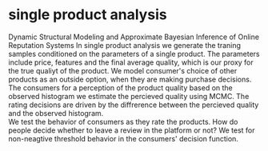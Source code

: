 # single product analysis
Dynamic Structural Modeling and Approximate Bayesian Inference of Online Reputation Systems
In single product analysis we generate the traning samples conditioned on the parameters of a single product.
The parameters include price, features and the final average quality, which is our proxy for the true qualiyt of the product. 
We model consumer's choice of other products as an outside option, when they are making purchase decisions. 
The consumers for a perception of the product quality based on the observed histogram we estimate the percieved quality using MCMC.
The rating decisions are driven by the diffrerence between the percieved quality and the observed histogram.  
We test the behavior of consumers as they rate the products.  How do people decide whether to leave a review in the platform or not?
We test for non-neagtive threshold behavior in the consumers' decision function.


